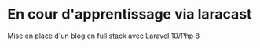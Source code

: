 <h1>En cour d'apprentissage via laracast</h1>

<p>Mise en place d'un blog en full stack avec Laravel 10/Php 8<p>
